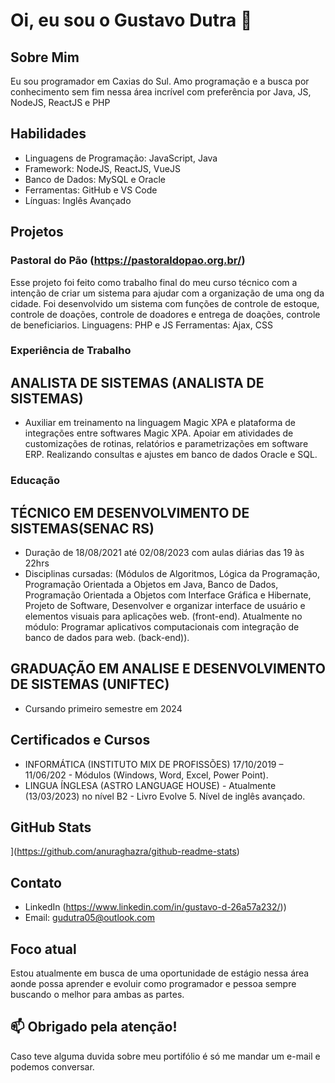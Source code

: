 # Oi, eu sou o Gustavo Dutra 👋

## Sobre Mim
Eu sou programador em Caxias do Sul. Amo programação e a busca por conhecimento sem fim nessa área incrível com preferência por Java, JS, NodeJS, ReactJS e PHP

## Habilidades
- Linguagens de Programação: JavaScript, Java
- Framework: NodeJS, ReactJS, VueJS
- Banco de Dados: MySQL e Oracle
- Ferramentas: GitHub e VS Code
- Línguas: Inglês Avançado

## Projetos
### Pastoral do Pão (https://pastoraldopao.org.br/)
Esse projeto foi feito como trabalho final do meu curso técnico com a intenção de criar um sistema para ajudar com a organização de uma ong da cidade.
Foi desenvolvido um sistema com funções de controle de estoque, controle de doações, controle de doadores e entrega de doações, controle de beneficiarios.
Linguagens: PHP e JS
Ferramentas: Ajax, CSS

### Experiência de Trabalho
## ANALISTA DE SISTEMAS (ANALISTA DE SISTEMAS)
- Auxiliar em treinamento na linguagem Magic XPA e plataforma de integrações entre softwares Magic XPA. Apoiar em atividades de customizações de rotinas, relatórios e parametrizações em software ERP. Realizando consultas e ajustes em banco de dados Oracle e SQL.

### Educação
## TÉCNICO EM DESENVOLVIMENTO DE SISTEMAS(SENAC RS) 
- Duração de 18/08/2021 até 02/08/2023 com aulas diárias das 19 às 22hrs
- Disciplinas cursadas:
(Módulos de Algoritmos, Lógica da Programação, Programação Orientada a Objetos em Java, Banco de Dados, Programação Orientada a Objetos com Interface Gráfica e Hibernate, Projeto de Software, Desenvolver e organizar interface de usuário e elementos visuais para aplicações web. (front-end). Atualmente no módulo:  Programar aplicativos computacionais com integração de banco de dados para web. (back-end)).
## GRADUAÇÃO EM ANALISE E DESENVOLVIMENTO DE SISTEMAS (UNIFTEC)
- Cursando primeiro semestre em 2024

## Certificados e Cursos
- INFORMÁTICA (INSTITUTO MIX DE PROFISSÕES) 17/10/2019 – 11/06/202 - Módulos (Windows, Word, Excel, Power Point).
- LINGUA ÍNGLESA (ASTRO LANGUAGE HOUSE) - Atualmente (13/03/2023) no nível B2 - Livro Evolve 5. Nível de inglês avançado.

## GitHub Stats
[](https://github-readme-stats.vercel.app/api?guDutra=anuraghazra)](https://github.com/anuraghazra/github-readme-stats)
## Contato
- LinkedIn (https://www.linkedin.com/in/gustavo-d-26a57a232/))
- Email: gudutra05@outlook.com

## Foco atual
Estou atualmente em busca de uma oportunidade de estágio nessa área aonde possa aprender e evoluir como programador e pessoa sempre buscando o melhor para ambas as partes.

## 📫 Obrigado pela atenção!
Caso teve alguma duvida sobre meu portifólio é só me mandar um e-mail e podemos conversar.


